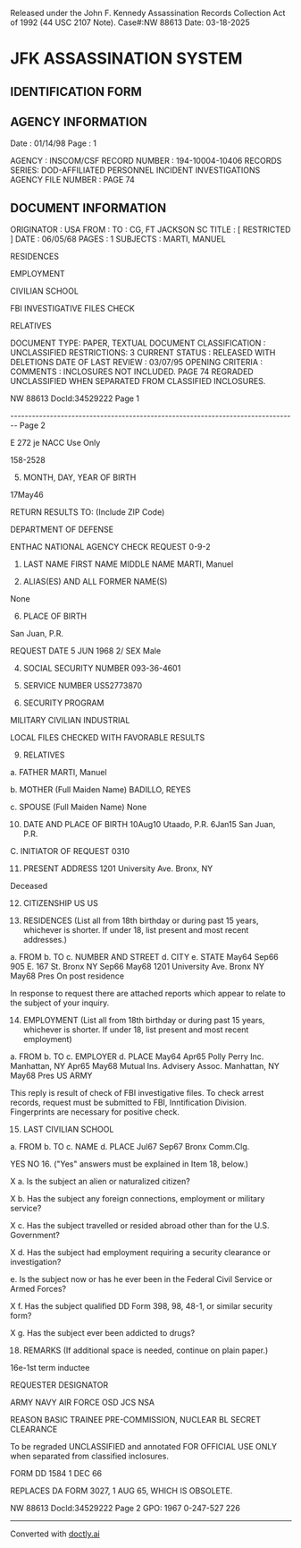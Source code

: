 Released under the John F. Kennedy
Assassination Records Collection Act of
1992 (44 USC 2107 Note). Case#:NW
88613 Date: 03-18-2025

# JFK ASSASSINATION SYSTEM
## IDENTIFICATION FORM

## AGENCY INFORMATION

Date : 01/14/98
Page : 1

AGENCY : INSCOM/CSF
RECORD NUMBER : 194-10004-10406
RECORDS SERIES: DOD-AFFILIATED PERSONNEL INCIDENT INVESTIGATIONS
AGENCY FILE NUMBER : PAGE 74

## DOCUMENT INFORMATION

ORIGINATOR : USA
FROM :
TO : CG, FT JACKSON SC
TITLE : [ RESTRICTED ]
DATE : 06/05/68
PAGES : 1
SUBJECTS : MARTI, MANUEL

RESIDENCES

EMPLOYMENT

CIVILIAN SCHOOL

FBI INVESTIGATIVE FILES CHECK

RELATIVES

DOCUMENT TYPE: PAPER, TEXTUAL DOCUMENT
CLASSIFICATION : UNCLASSIFIED
RESTRICTIONS: 3
CURRENT STATUS : RELEASED WITH DELETIONS
DATE OF LAST REVIEW : 03/07/95
OPENING CRITERIA :
COMMENTS : INCLOSURES NOT INCLUDED. PAGE 74 REGRADED UNCLASSIFIED
WHEN SEPARATED FROM CLASSIFIED INCLOSURES.

NW 88613 Docld:34529222 Page 1


-------------------------------------------------------------------------------- Page 2

E 272 je
NACC Use Only

158-2528

5. MONTH, DAY, YEAR OF BIRTH

17May46

RETURN RESULTS TO:
(Include ZIP Code)

DEPARTMENT OF DEFENSE

ENTHAC NATIONAL AGENCY CHECK REQUEST 0-9-2

1. LAST NAME FIRST NAME MIDDLE NAME
   MARTI, Manuel

3. ALIAS(ES) AND ALL FORMER NAME(S)

None

6. PLACE OF BIRTH

San Juan, P.R.

REQUEST DATE
5 JUN 1968
2/ SEX
Male

4. SOCIAL SECURITY NUMBER
   093-36-4601

7. SERVICE NUMBER
   US52773870

8. SECURITY PROGRAM

MILITARY
CIVILIAN
INDUSTRIAL

LOCAL FILES CHECKED WITH FAVORABLE RESULTS

9. RELATIVES

a. FATHER
MARTI, Manuel

b. MOTHER (Full Maiden Name)
BADILLO, REYES

c. SPOUSE (Full Maiden Name)
None

10. DATE AND PLACE OF BIRTH
    10Aug10
    Utaado, P.R.
    6Jan15
    San Juan, P.R.

C. INITIATOR OF REQUEST
0310

11. PRESENT ADDRESS
    1201 University Ave.
    Bronx, NY

Deceased

12. CITIZENSHIP
    US
    US

13. RESIDENCES (List all from 18th birthday or during past 15 years, whichever is shorter. If under 18, list present and most recent addresses.)

a. FROM
b. TO
c. NUMBER AND STREET
d. CITY
e. STATE
May64
Sep66
905 E. 167 St.
Bronx
NY
Sep66
May68
1201 University Ave.
Bronx
NY
May68
Pres
On post residence

In response to request there are attached reports which appear to relate to the subject of your inquiry.

14. EMPLOYMENT (List all from 18th birthday or during past 15 years, whichever is shorter. If under 18, list present and most recent employment)

a. FROM
b. TO
c. EMPLOYER
d. PLACE
May64
Apr65
Polly Perry Inc.
Manhattan, NY
Apr65
May68
Mutual Ins. Advisery Assoc.
Manhattan, NY
May68
Pres
US ARMY

This reply is result of check of FBI investigative files. To check arrest records, request must be submitted to
FBI, Inntification Division. Fingerprints are necessary for positive check.

15. LAST CIVILIAN SCHOOL

a. FROM
b. TO
c. NAME
d. PLACE
Jul67
Sep67
Bronx Comm.Clg.

YES NO 16. ("Yes" answers must be explained in Item 18, below.)

X a. Is the subject an alien or naturalized citizen?

X b. Has the subject any foreign connections, employment or military service?

X c. Has the subject travelled or resided abroad other than for the U.S. Government?

X d. Has the subject had employment requiring a security clearance or investigation?

e. Is the subject now or has he ever been in the Federal Civil Service or Armed Forces?

X f. Has the subject qualified DD Form 398, 98, 48-1, or similar security form?

X g. Has the subject ever been addicted to drugs?

18. REMARKS (If additional space is needed, continue on plain paper.)

16e-1st term inductee

REQUESTER DESIGNATOR

ARMY
NAVY
AIR FORCE
OSD
JCS
NSA

REASON
BASIC TRAINEE
PRE-COMMISSION,
NUCLEAR
BL
SECRET CLEARANCE

To be regraded UNCLASSIFIED and annotated FOR OFFICIAL USE ONLY when separated from classified inclosures.

FORM
DD 1584
1 DEC 66

REPLACES DA FORM 3027, 1 AUG 65, WHICH IS OBSOLETE.

NW 88613 Docld:34529222 Page 2
GPO: 1967 0-247-527
226


---
Converted with [doctly.ai](https://doctly.ai)